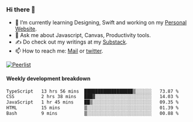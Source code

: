 ### Hi there 👋

- 🌱 I’m currently learning Designing, Swift and working on my [Personal Website](https://vaishak.de/).
- 💬 Ask me about Javascript, Canvas,  Productivity tools. 
- :writing_hand: Do check out my writings at my [Substack](https://kvaishak.substack.com/).
- 📫 How to reach me: [Mail](mailto:vaishak.kaippanchery@gmail.com) or [twitter](https://twitter.com/kvaishark).

[![Peerlist](https://github-readme-badge.peerlist.io/api/vaishak?style=plastic)](https://peerlist.io/vaishak)

#### Weekly development breakdown

<!--START_SECTION:waka-->

```txt
TypeScript   13 hrs 56 mins  ██████████████████▒░░░░░░   73.87 %
CSS          2 hrs 38 mins   ███▓░░░░░░░░░░░░░░░░░░░░░   14.03 %
JavaScript   1 hr 45 mins    ██▒░░░░░░░░░░░░░░░░░░░░░░   09.35 %
HTML         15 mins         ▒░░░░░░░░░░░░░░░░░░░░░░░░   01.39 %
Bash         9 mins          ▒░░░░░░░░░░░░░░░░░░░░░░░░   00.88 %
```

<!--END_SECTION:waka-->
